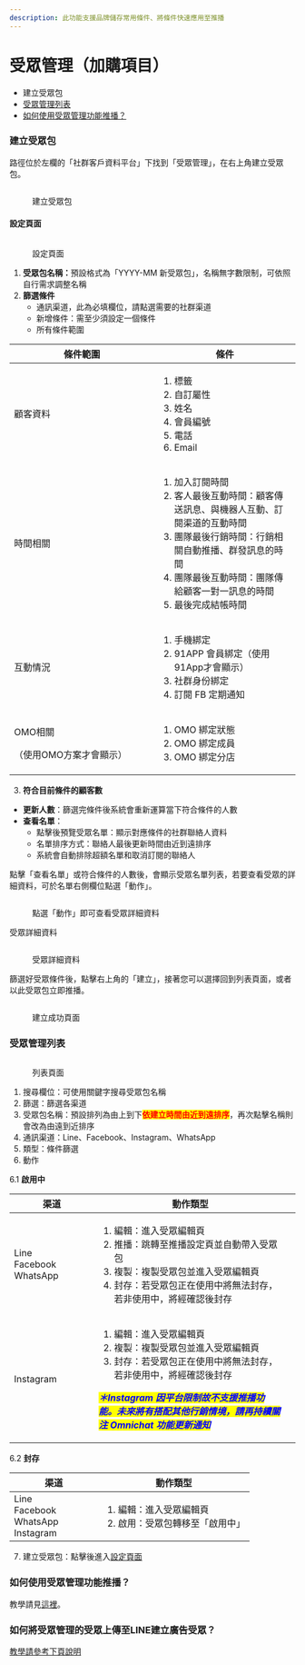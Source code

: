 ```yaml
---
description: 此功能支援品牌儲存常用條件、將條件快速應用至推播
---
```


# 受眾管理（加購項目）

* 建立受眾包
* [受眾管理列表](./#shou-zhong-guan-li-lie-biao)
* [如何使用受眾管理功能推播？](./#ru-he-shi-yong-shou-zhong-guan-li-gong-neng-tui-bo)

### 建立受眾包

路徑位於左欄的「社群客戶資料平台」下找到「受眾管理」，在右上角建立受眾包。

<figure><img src="../../../.gitbook/assets/建立受眾包.png" alt=""><figcaption><p>建立受眾包</p></figcaption></figure>

#### 設定頁面

<figure><img src="../../../.gitbook/assets/受眾設定頁面.png" alt=""><figcaption><p>設定頁面</p></figcaption></figure>

1. **受眾包名稱：**&#x9810;設格式為「YYYY-MM 新受眾包」，名稱無字數限制，可依照自行需求調整名稱
2. **篩選條件**
   * 通訊渠道，此為必填欄位，請點選需要的社群渠道
   * 新增條件：需至少須設定一個條件
   * 所有條件範圍

<table><thead><tr><th width="239">條件範圍</th><th>條件</th></tr></thead><tbody><tr><td>顧客資料</td><td><ol><li>標籤 </li><li>自訂屬性 </li><li>姓名 </li><li>會員編號 </li><li>電話 </li><li>Email</li></ol></td></tr><tr><td>時間相關</td><td><ol><li>加入訂閱時間</li><li>客人最後互動時間：顧客傳送訊息、與機器人互動、訂閱渠道的互動時間</li><li>團隊最後行銷時間：行銷相關自動推播、群發訊息的時間</li><li>團隊最後互動時間：團隊傳給顧客一對一訊息的時間</li><li>最後完成結帳時間</li></ol></td></tr><tr><td>互動情況</td><td><ol><li>手機綁定</li><li>91APP 會員綁定（使用91App才會顯示）</li><li>社群身份綁定</li><li>訂閱 FB 定期通知</li></ol></td></tr><tr><td><p>OMO相關</p><p>（使用OMO方案才會顯示）</p></td><td><ol><li>OMO 綁定狀態</li><li>OMO 綁定成員</li><li>OMO 綁定分店</li></ol></td></tr></tbody></table>

3. **符合目前條件的顧客數**

* **更新人數**：篩選完條件後系統會重新運算當下符合條件的人數
* **查看名單**：
  * 點擊後預覽受眾名單：顯示對應條件的社群聯絡人資料
  * 名單排序方式：聯絡人最後更新時間由近到遠排序
  * 系統會自動排除超額名單和取消訂閱的聯絡人

點擊「查看名單」或符合條件的人數後，會顯示受眾名單列表，若要查看受眾的詳細資料，可於名單右側欄位點選「動作」。

<figure><img src="../../../.gitbook/assets/受眾列表.png" alt=""><figcaption><p>點選「動作」即可查看受眾詳細資料</p></figcaption></figure>

受眾詳細資料

<figure><img src="../../../.gitbook/assets/受眾詳細資料.png" alt=""><figcaption><p>受眾詳細資料</p></figcaption></figure>

篩選好受眾條件後，點擊右上角的「建立」，接著您可以選擇回到列表頁面，或者以此受眾包立即推播。

<figure><img src="../../../.gitbook/assets/建立受眾包最後一步.png" alt=""><figcaption><p>建立成功頁面</p></figcaption></figure>

### 受眾管理列表

<figure><img src="../../../.gitbook/assets/列表頁標記.png" alt=""><figcaption><p>列表頁面</p></figcaption></figure>

1. 搜尋欄位：可使用關鍵字搜尋受眾包名稱
2. 篩選：篩選各渠道
3. 受眾包名稱：預設排列為由上到下<mark style="color:red;">**依建立時間由近到遠排序**</mark>，再次點擊名稱則會改為由遠到近排序
4. 通訊渠道：Line、Facebook、Instagram、WhatsApp
5. 類型：條件篩選
6. 動作

6.1 **啟用中**

<table><thead><tr><th width="133">渠道</th><th>動作類型</th><th data-hidden></th></tr></thead><tbody><tr><td>Line<br>Facebook<br>WhatsApp</td><td><ol><li>編輯：進入受眾編輯頁</li><li>推播：跳轉至推播設定頁並自動帶入受眾包</li><li>複製：複製受眾包並進入受眾編輯頁</li><li>封存：若受眾包正在使用中將無法封存，若非使用中，將經確認後封存</li></ol></td><td></td></tr><tr><td>Instagram</td><td><ol><li>編輯：進入受眾編輯頁</li><li>複製：複製受眾包並進入受眾編輯頁</li><li>封存：若受眾包正在使用中將無法封存，若非使用中，將經確認後封存</li></ol><p><em><mark style="color:blue;"><strong>＊Instagram 因平台限制故不支援推播功能。未來將有搭配其他行銷情境，請再持續關注 Omnichat 功能更新通知</strong></mark></em></p></td><td></td></tr></tbody></table>

6.2 **封存**

<table><thead><tr><th width="140">渠道</th><th>動作類型</th></tr></thead><tbody><tr><td>Line<br>Facebook<br>WhatsApp<br>Instagram</td><td><ol><li>編輯：進入受眾編輯頁</li><li>啟用：受眾包轉移至「啟用中」</li></ol></td></tr></tbody></table>

7. 建立受眾包：點擊後進入[設定頁面](./#she-ding-ye-mian)

### 如何使用受眾管理功能推播？

教學請見[這裡](https://docs.omnichat.ai/features/tui-bo-2.0/she-ding-xin-tui-bo)。

### 如何將受眾管理的受眾上傳至LINE建立廣告受眾？

[教學請參考下頁說明](jian-li-line-guang-gao-shou-zhong.md)
